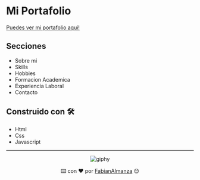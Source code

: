 # Mi Portafolio

[Puedes ver mi portafolio aqui!](https://portafolio-julian-pachon.netlify.app)

## Secciones
* Sobre mi 
* Skills
* Hobbies
* Formacion Academica
* Experiencia Laboral
* Contacto

## Construido con 🛠️

* Html
* Css
* Javascript

---

<div align="center">
  
  ![giphy](https://user-images.githubusercontent.com/42880872/156003638-cb5322ae-3406-48c6-ba64-c8def9ed4876.gif)
  
  ⌨️ con ❤️ por [FabianAlmanza](https://github.com/fabianalmanza) 😊
</div>

